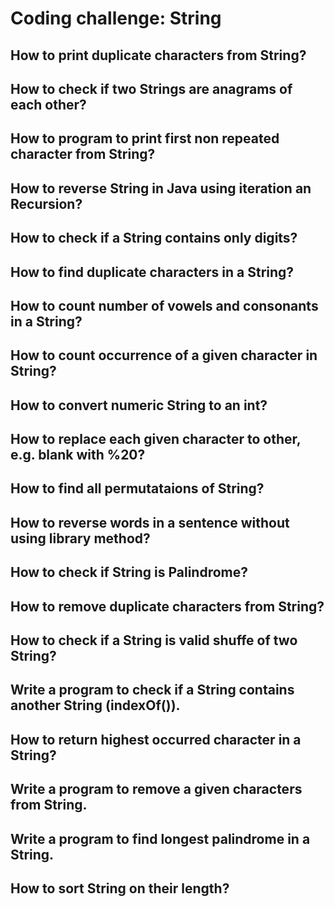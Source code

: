# Coding challenge: String

## How to print duplicate characters from String?

## How to check if two Strings are anagrams of each other?

## How to program to print first non repeated character from String?

## How to reverse String in Java using iteration an Recursion?

## How to check if a String contains only digits?

## How to find duplicate characters in a String?

## How to count number of vowels and consonants in a String?

## How to count occurrence of a given character in String?

## How to convert numeric String to an int?

## How to replace each given character to other, e.g. blank with %20?

## How to find all permutataions of String?

## How to reverse words in a sentence without using library method?

## How to check if String is Palindrome?

## How to remove duplicate characters from String?

## How to check if a String is valid shuffe of two String?

## Write a program to check if a String contains another String (indexOf()).

## How to return highest occurred character in a String?

## Write a program to remove a given characters from String.

## Write a program to find longest palindrome in a String.

## How to sort String on their length?